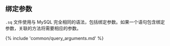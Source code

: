 ## 绑定参数

`.sq` 文件使用与 MySQL 完全相同的语法，包括绑定参数。如果一个语句包含绑定参数，关联的方法将需要相应的参数。

{% include 'common/query_arguments.md' %}